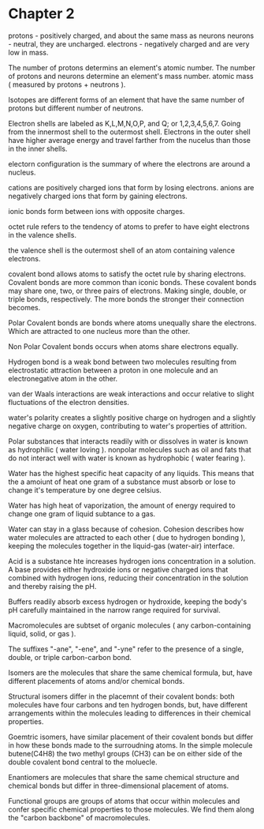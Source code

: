 # Chapter 2

protons - positively charged, and about the same mass as neurons
neurons - neutral, they are uncharged.
electrons - negatively charged and are very low in mass. 

The number of protons determins an element's atomic number. 
The number of protons and neurons determine an element's mass number. 
atomic mass ( measured by protons + neutrons ).

Isotopes are different forms of an element that have the same number of protons but different number of neutrons. 

Electron shells are labeled as K,L,M,N,O,P, and Q; or 1,2,3,4,5,6,7. 
Going from the innermost shell to the outermost shell. Electrons in the outer shell have higher average energy and travel farther from the nucelus than those in the inner shells. 

electorn configuration is the summary of where the electrons are around a nucleus.

cations are positively charged ions that form by losing electrons.
anions are negatively charged ions that form by gaining electrons.

ionic bonds form between ions with opposite charges.

octet rule refers to the tendency of atoms to prefer to have eight electrons in the valence shells. 

the valence shell is the outermost shell of an atom containing valence electrons.

covalent bond allows atoms to satisfy the octet rule by sharing electrons. Covalent bonds are more common than iconic bonds.
These covalent bonds may share one, two, or three pairs of electrons. Making single, double, or triple bonds, respectively. The more bonds the stronger their connection becomes. 

Polar Covalent bonds are bonds where atoms unequally share the electrons. Which are attracted to one nucleus more than the other.

Non Polar Covalent bonds occurs when atoms share electrons equally. 

Hydrogen bond is a weak bond between two molecules resulting from electrostatic attraction between a proton in one molecule and an electronegative atom in the other.

van der Waals interactions are weak interactions and occur relative to slight fluctuations of the electron densities.

water's polarity creates a slightly positive charge on hydrogen and a slightly negative charge on oxygen, contributing to water's properties of attrition. 

Polar substances that interacts readily with or dissolves in water is known as hydrophilic ( water loving ). 
nonpolar molecules such as oil and fats that do not interact well with water is known as hydrophobic ( water fearing ).

Water has the highest specific heat capacity of any liquids. This means that the a amoiunt of heat one gram of a substance must absorb or lose to change it's temperature by one degree celsius. 

Water has high heat of vaporization, the amount of energy required to change one gram of liquid subtance to a gas. 

Water can stay in a glass because of cohesion. Cohesion describes how water molecules are attracted to each other ( due to hydrogen bonding ), keeping the molecules together in the liquid-gas (water-air) interface. 

Acid is a substance hte increases hydrogen ions concentration in a solution.
A base provides either hydroxide ions or negative charged ions that combined with hydrogen ions, reducing their concentration in the solution and thereby raising the pH. 

Buffers readily absorb excess hydrogen or hydroxide, keeping the body's pH carefully maintained in the narrow range required for survival. 

Macromolecules are subtset of organic molecules ( any carbon-containing liquid, solid, or gas ).

The suffixes "-ane", "-ene", and "-yne" refer to the presence of a single, double, or triple carbon-carbon bond.

Isomers are the molecules that share the same chemical formula, but, have different placements of atoms and/or chemical bonds. 

Structural isomers differ in the placemnt of their covalent bonds: both molecules have four carbons and ten hydrogen bonds, but, have different arrangements within the molecules leading to differences in their chemical properties. 

Goemtric isomers, have similar placement of their covalent bonds but differ in how these bonds made to the surroudning atoms. In the simple molecule butene(C4H8) the two methyl groups (CH3) can be on either side of the double covalent bond central to the moluecle. 

Enantiomers are molecules that share the same chemical structure and chemical bonds but differ in three-dimensional placement of atoms.

Functional groups are groups of atoms that occur within molecules and confer specific chemical properties to those molecules. We find them along the "carbon backbone" of macromolecules.  
